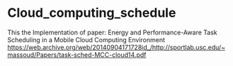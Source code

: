 # Cloud_computing_schedule
This the Implementation of paper: Energy and Performance-Aware Task Scheduling in a Mobile Cloud Computing Environment
https://web.archive.org/web/20140904171728id_/http://sportlab.usc.edu/~massoud/Papers/task-sched-MCC-cloud14.pdf
